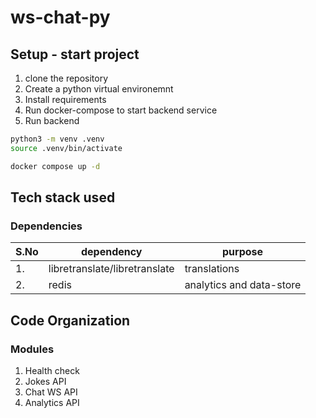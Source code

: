 # ws-chat-py

## Setup - start project

1. clone the repository
2. Create a python virtual environemnt
3. Install requirements
4. Run docker-compose to start backend service
5. Run backend


```sh
python3 -m venv .venv
source .venv/bin/activate

docker compose up -d
```

## Tech stack used

### Dependencies

| S.No | dependency                    | purpose                  |
| ---- | ----------------------------- | ------------------------ |
| 1.   | libretranslate/libretranslate | translations             |
| 2.   | redis                         | analytics and data-store |

## Code Organization

### Modules

1. Health check
2. Jokes API
3. Chat WS API
4. Analytics API
